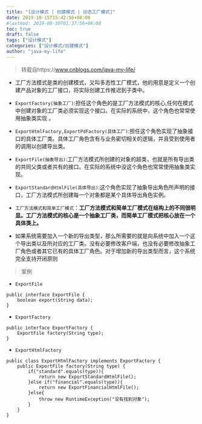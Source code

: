 ```yaml
---
title: "[设计模式 | 创建模式 | 动态工厂模式]"
date: 2019-10-15T15:42:56+08:00
#lastmod: 2019-08-30T01:37:56+08:00
toc: true
draft: false
tags: ["设计模式"]
categories: ["设计模式/创建模式"]
author: "java-my-life"
---
```


> 转载自https://www.cnblogs.com/java-my-life/


- 工厂方法模式是类的创建模式，又叫多态性工厂模式，他的用意是定义一个创建产品对象的工厂接口，将实际创建工作推迟到子类中。
- `ExportFactory(抽象工厂)`:担任这个角色的是工厂方法模式的核心,任何在模式中创建对象的工厂类必须实现这个接口。在实际的系统中，这个角色也常常使用抽象类实现 。
- `ExportHtmlFactory,ExportPdFactory(具体工厂)`:担任这个角色实现了抽象接口的具体工厂类。具体工厂角色含有与业务密切相关的逻辑，并且受到使用者的调用以创建导出类。
- `ExportFile(抽象导出)`:工厂方法模式所创建的对象的超类，也就是所有导出类的共同父类或者共有的接口。在实际的系统中没这个角色也常常使用抽象类实现。
- `ExportStandardHtmlFile(具体导出)`:这个角色实现了抽象导出角色所声明的接口，工厂方法模式所创建每一个对象都是某个具体导出角色实例。

- `工厂方法模式和简单工厂模式`：**工厂方法模式和简单工厂模式在结构上的不同很明显。工厂方法模式的核心是一个抽象工厂类，而简单工厂模式把核心放在一个具体类上。**
- 如果系统需要加入一个新的导出类型，那么所需要的就是向系统中加入一个这个导出类以及所对应的工厂类。没有必要修改客户端，也没有必要修改抽象工厂角色或者其它已有的具体工厂角色。对于增加新的导出类型而言，这个系统完全支持开闭原则

> 案例

- `ExportFile`
```
public interface ExportFile {
    boolean export(String data);
}
```
- `ExportFactory`
```
public interface ExportFactory {
    ExportFile factory(String type);
}
```
- `ExportHtmlFactory`
```
public class ExportHtmlFactory implements ExportFactory {
    public ExportFile factory(String type) {
        if("standard".equals(type)){
            return new ExportStandardHtmlFile();
        }else if("financial".equals(type)){
            return new ExportFinancialHtmlFile();
        }else{
            throw new RuntimeException("没有找到对象");
        }
    }
}
```
